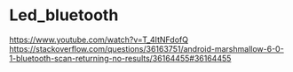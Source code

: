 # Led_bluetooth
https://www.youtube.com/watch?v=T_4ItNFdofQ
https://stackoverflow.com/questions/36163751/android-marshmallow-6-0-1-bluetooth-scan-returning-no-results/36164455#36164455
